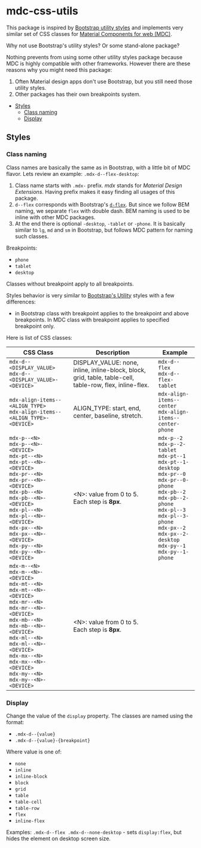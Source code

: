 # mdc-css-utils

This package is inspired by [Bootstrap utility styles](https://getbootstrap.com/docs/5.0/utilities/borders/) and implements very similar set of CSS classes for 
[Material Components for web (MDC)](https://material.io/develop/web).

Why not use Bootstrap's utility styles? Or some stand-alone package?

Nothing prevents from using some other utility styles package because MDC is highly compatible with other frameworks. However there are these reasons why you might need this package:
1. Often Material design apps don't use Bootstrap, but you still need those utility styles.
2. Other packages has their own breakpoints system.


- [Styles](#styles)
  - [Class naming](#class-naming)
  - [Display](#display)


## Styles


### Class naming

Class names are basically the same as in Bootstrap, with a little bit of MDC flavor. Lets review an example: `.mdx-d--flex-desktop`:

1. Class name starts with `.mdx-` prefix. _mdx_ stands for _Material Design Extensions_. Having prefix makes it easy finding all usages of this package.
2. `d--flex` corresponds with Bootstrap's [`d-flex`](https://getbootstrap.com/docs/5.0/utilities/display/). But since we follow BEM naming, we separate `flex` with double dash. BEM naming is used to be inline with other MDC packages.
3. At the end there is optional `-desktop`, `-tablet` or `-phone`. It is basically similar to `lg`, `md` and `sm` in Bootstrap, but follows MDC pattern for naming such classes.


Breakpoints:
- `phone`
- `tablet`
- `desktop`

Classes without breakpoint apply to all breakpoints.

Styles behavior is very similar to [Bootstrap's Utility](https://getbootstrap.com/docs/5.0/utilities/borders/) styles with a few differences:

- in Bootstrap class with breakpoint applies to the breakpoint and above breakpoints. In MDC class with breakpoint applies to specified breakpoint only.

Here is list of CSS classes:

CSS Class | Description | Example
--- | --- | ---
`mdx-d--<DISPLAY_VALUE>`<br>`mdx-d--<DISPLAY_VALUE>-<DEVICE>` | DISPLAY_VALUE: none, inline, inline-block, block, grid, table, table-cell, table-row, flex, inline-flex. | `mdx-d--flex`<br>`mdx-d--flex-tablet`
`mdx-align-items--<ALIGN_TYPE>`<br>`mdx-align-items--<ALIGN_TYPE>-<DEVICE>` | ALIGN_TYPE: start, end, center, baseline, stretch. | `mdx-align-items--center`<br>`mdx-align-items--center-phone`
`mdx-p--<N>`<br>`mdx-p--<N>-<DEVICE>`<br>`mdx-pt--<N>`<br>`mdx-pt--<N>-<DEVICE>`<br>`mdx-pr--<N>`<br>`mdx-pr--<N>-<DEVICE>`<br>`mdx-pb--<N>`<br>`mdx-pb--<N>-<DEVICE>`<br>`mdx-pl--<N>`<br>`mdx-pl--<N>-<DEVICE>`<br>`mdx-px--<N>`<br>`mdx-px--<N>-<DEVICE>`<br>`mdx-py--<N>`<br>`mdx-py--<N>-<DEVICE>`<br> | &lt;N&gt;: value from 0 to 5. Each step is **8px**. | `mdx-p--2`<br>`mdx-p--2-tablet`<br>`mdx-pt--1`<br>`mdx-pt--1-desktop`<br>`mdx-pr--0`<br>`mdx-pr--0-phone`<br>`mdx-pb--2`<br>`mdx-pb--2-phone`<br>`mdx-pl--3`<br>`mdx-pl--3-phone`<br>`mdx-px--2`<br>`mdx-px--2-desktop`<br>`mdx-py--1`<br>`mdx-py--1-phone`
`mdx-m--<N>`<br>`mdx-m--<N>-<DEVICE>`<br>`mdx-mt--<N>`<br>`mdx-mt--<N>-<DEVICE>`<br>`mdx-mr--<N>`<br>`mdx-mr--<N>-<DEVICE>`<br>`mdx-mb--<N>`<br>`mdx-mb--<N>-<DEVICE>`<br>`mdx-ml--<N>`<br>`mdx-ml--<N>-<DEVICE>`<br>`mdx-mx--<N>`<br>`mdx-mx--<N>-<DEVICE>`<br>`mdx-my--<N>`<br>`mdx-my--<N>-<DEVICE>`<br> | &lt;N&gt;: value from 0 to 5. Each step is **8px**.

### Display

Change the value of the `display` property. The classes are named using the format:

- `.mdx-d--{value}`
- `.mdx-d--{value}-{breakpoint}`

Where value is one of:
- `none`
- `inline`
- `inline-block`
- `block`
- `grid`
- `table`
- `table-cell`
- `table-row`
- `flex`
- `inline-flex`

Examples: `.mdx-d--flex .mdx-d--none-desktop` - sets `display:flex`, but hides the element on desktop screen size.


